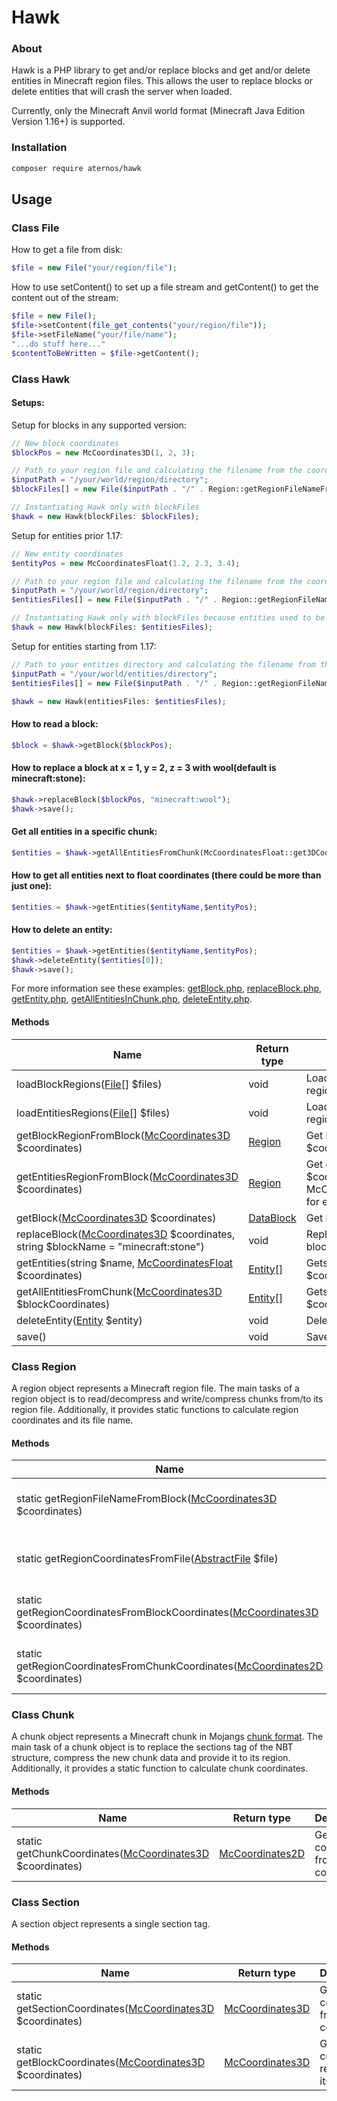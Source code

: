 # Hawk

### About

Hawk is a PHP library to get and/or replace blocks and get and/or delete entities in Minecraft region files.
This allows the user to replace blocks or delete entities that will crash the server when loaded.

Currently, only the Minecraft Anvil world format (Minecraft Java Edition Version 1.16+) is supported.

### Installation

```bash
composer require aternos/hawk
```

## Usage

### Class File

How to get a file from disk:
```php
$file = new File("your/region/file");
```

How to use setContent() to set up a file stream and getContent() to get the content out of the stream:
```php
$file = new File();
$file->setContent(file_get_contents("your/region/file"));
$file->setFileName("your/file/name");
"...do stuff here..."
$contentToBeWritten = $file->getContent();
```

### Class Hawk

#### Setups:

Setup for blocks in any supported version:

```php
// New block coordinates
$blockPos = new McCoordinates3D(1, 2, 3);

// Path to your region file and calculating the filename from the coordinates
$inputPath = "/your/world/region/directory";
$blockFiles[] = new File($inputPath . "/" . Region::getRegionFileNameFromBlock($blockPos);

// Instantiating Hawk only with blockFiles
$hawk = new Hawk(blockFiles: $blockFiles);
```

Setup for entities prior 1.17:

```php
// New entity coordinates
$entityPos = new McCoordinatesFloat(1.2, 2.3, 3.4);

// Path to your region file and calculating the filename from the coordinates
$inputPath = "/your/world/region/directory";
$entitiesFiles[] = new File($inputPath . "/" . Region::getRegionFileNameFromBlock(McCoordinatesFloat::get3DCoordinates($entityPos));

// Instantiating Hawk only with blockFiles because entities used to be in the same file
$hawk = new Hawk(blockFiles: $entitiesFiles);
```

Setup for entities starting from 1.17:

```php
// Path to your entities directory and calculating the filename from the coordinates
$inputPath = "/your/world/entities/directory";
$entitiesFiles[] = new File($inputPath . "/" . Region::getRegionFileNameFromBlock(McCoordinatesFloat::get3DCoordinates($entityPos));

$hawk = new Hawk(entitiesFiles: $entitiesFiles);
```

#### How to read a block:

```php
$block = $hawk->getBlock($blockPos);
```

#### How to replace a block at x = 1, y = 2, z = 3 with wool(default is minecraft:stone):

```php
$hawk->replaceBlock($blockPos, "minecraft:wool");
$hawk->save();
```

#### Get all entities in a specific chunk:

```php
$entities = $hawk->getAllEntitiesFromChunk(McCoordinatesFloat::get3DCoordinates($entityPos));
```

#### How to get all entities next to float coordinates (there could be more than just one):

```php
$entities = $hawk->getEntities($entityName,$entityPos);
```

#### How to delete an entity:

```php
$entities = $hawk->getEntities($entityName,$entityPos);
$hawk->deleteEntity($entities[0]);
$hawk->save();
```

For more information see these examples: [getBlock.php](examples/getBlock.php), [replaceBlock.php](examples/replaceBlock.php), [getEntity.php](examples/getEntity.php), [getAllEntitiesInChunk.php](examples/getAllEntitiesInChunk.php), [deleteEntity.php](examples/deleteEntity.php).

#### Methods

| Name                                                                                                         | Return type                    | Description                                                                                                 |
|--------------------------------------------------------------------------------------------------------------|--------------------------------|-------------------------------------------------------------------------------------------------------------|
| loadBlockRegions([File](src/File.php)[] $files)                                                              | void                           | Load extra "block"("world/region") regions from $files into Hawk                                            |
| loadEntitiesRegions([File](src/File.php)[] $files)                                                           | void                           | Load extra "entities"("world/entities") regions from $files into Hawk                                       |
| getBlockRegionFromBlock([McCoordinates3D](src/McCoordinates3D.php) $coordinates)                             | [Region](src/BlockRegion.php)  | Get block region from block at $coordinates                                                                 |
| getEntitiesRegionFromBlock([McCoordinates3D](src/McCoordinates3D.php) $coordinates)                          | [Region](src/BlockRegion.php)  | Get entities region from block at $coordinates (see McCoordinatesFloat::get3DCoordinates for entity coords) |
| getBlock([McCoordinates3D](src/McCoordinates3D.php) $coordinates)                                            | [DataBlock](src/DataBlock.php) | Get block at $coordinates                                                                                   |
| replaceBlock([McCoordinates3D](src/McCoordinates3D.php) $coordinates, string $blockName = "minecraft:stone") | void                           | Replace block at $coordinates with block $blockName                                                         |
| getEntities(string $name, [McCoordinatesFloat](src/McCoordinatesFloat.php) $coordinates)                     | [Entity](src/Entity.php)[]     | Gets one or multiple entities at $coordinates                                                               |
| getAllEntitiesFromChunk([McCoordinates3D](src/McCoordinates3D.php) $blockCoordinates)                        | [Entity](src/Entity.php)[]     | Gets all entities in chunk based on $coordinates                                                            |
| deleteEntity([Entity](src/Entity.php) $entity)                                                               | void                           | Deletes an entity object                                                                                    |
| save()                                                                                                       | void                           | Save changes to file                                                                                        |

### Class Region

A region object represents a Minecraft region file. 
The main tasks of a region object is to read/decompress and write/compress chunks from/to its region file.
Additionally, it provides static functions to calculate region coordinates and its file name.

#### Methods

| Name                                                                                                     | Return type                                | Description                                   |
|----------------------------------------------------------------------------------------------------------|--------------------------------------------|-----------------------------------------------|
| static getRegionFileNameFromBlock([McCoordinates3D](src/McCoordinates3D.php) $coordinates)               | string                                     | Get region file name out of block coordinates |
| static getRegionCoordinatesFromFile([AbstractFile](src/AbstractFile.php) $file)                          | [McCoordinates2D](src/McCoordinates2D.php) | Get region coordinates from file name         | 
| static getRegionCoordinatesFromBlockCoordinates([McCoordinates3D](src/McCoordinates3D.php) $coordinates) | [McCoordinates2D](src/McCoordinates2D.php) | Get region coordinates from block coordinates |
| static getRegionCoordinatesFromChunkCoordinates([McCoordinates2D](src/McCoordinates2D.php) $coordinates) | [McCoordinates2D](src/McCoordinates2D.php) | Get region coordinates from chunk coordinates |

### Class Chunk

A chunk object represents a Minecraft chunk in Mojangs [chunk format](https://minecraft.fandom.com/wiki/Chunk_format).
The main task of a chunk object is to replace the sections tag of the NBT structure, compress the new chunk data and provide it to its region.
Additionally, it provides a static function to calculate chunk coordinates.

#### Methods

| Name                                                                                | Return type                                | Description                                  |
|-------------------------------------------------------------------------------------|--------------------------------------------|----------------------------------------------|
| static getChunkCoordinates([McCoordinates3D](src/McCoordinates3D.php) $coordinates) | [McCoordinates2D](src/McCoordinates2D.php) | Get chunk coordinates from block coordinates |

### Class Section

A section object represents a single section tag.

#### Methods

| Name                                                                                   | Return type                                | Description                                     |
|----------------------------------------------------------------------------------------|--------------------------------------------|-------------------------------------------------|
| static getSectionCoordinates([McCoordinates3D](src/McCoordinates3D.php) $coordinates)  | [McCoordinates3D](src/McCoordinates3D.php) | Get section coordinates from block coordinates  |
| static getBlockCoordinates([McCoordinates3D](src/McCoordinates3D.php) $coordinates)    | [McCoordinates3D](src/McCoordinates3D.php) | Get block coordinates relative to its section   |
